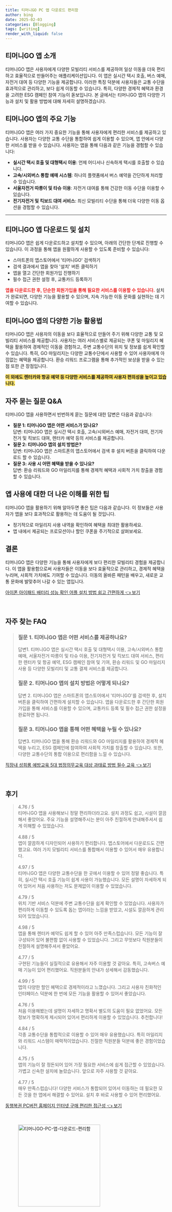 ```yaml
---
title: 티머니GO PC 앱 다운로드 편리함
author: bing
date: 2025-02-03
categories: [Blogging]
tags: [writing]
render_with_liquid: false
---
```



<h2 id='티머니GO_앱_소개'>티머니GO 앱 소개</h2>

<p>티머니GO 앱은 사용자에게 다양한 모빌리티 서비스를 제공하여 일상 이동을 더욱 편리하고 효율적으로 만들어주는 애플리케이션입니다. 이 앱은 실시간 택시 호출, 버스 예매, 자전거 대여 등 다양한 기능을 제공합니다. 이러한 특징 덕분에 사용자들은 교통 수단을 효과적으로 관리하고, 보다 쉽게 이동할 수 있습니다. 특히, 다양한 경제적 혜택과 환경을 고려한 ESG 캠페인 참여 기능이 돋보입니다. 본 글에서는 티머니GO 앱의 다양한 기능과 설치 및 활용 방법에 대해 자세히 설명하겠습니다.</p>

<h2 id='주요_기능'>티머니GO 앱의 주요 기능</h2>

<p>티머니GO 앱은 여러 가지 중요한 기능을 통해 사용자에게 편리한 서비스를 제공하고 있습니다. 사용자는 다양한 교통 수단을 통합하여 쉽게 이용할 수 있으며, 앱 안에서 다양한 서비스를 받을 수 있습니다. 사용자는 앱을 통해 다음과 같은 기능을 경험할 수 있습니다:</p>

<ul>
    <li><b>실시간 택시 호출 및 대형택시 이용</b>: 언제 어디서나 신속하게 택시를 호출할 수 있습니다.</li>
    <li><b>고속/시외버스 통합 예매 시스템</b>: 하나의 플랫폼에서 버스 예약을 간단하게 처리할 수 있습니다.</li>
    <li><b>서울자전거 따릉이 및 타슈 이용</b>: 자전거 대여를 통해 건강한 이동 수단을 이용할 수 있습니다.</li>
    <li><b>전기자전거 및 킥보드 대여 서비스</b>: 최신 모빌리티 수단을 통해 더욱 다양한 이동 옵션을 경험할 수 있습니다.</li>
</ul>

<hr />

<h2 id='앱_다운로드_및_설치'>티머니GO 앱 다운로드 및 설치</h2>

<p>티머니GO 앱은 쉽게 다운로드하고 설치할 수 있으며, 아래의 간단한 단계로 진행할 수 있습니다. 이 과정을 통해 앱을 원활하게 사용할 수 있도록 준비할 수 있습니다:</p>

<ul>
    <li>스마트폰의 앱스토어에서 '티머니GO' 검색하기</li>
    <li>검색 결과에서 앱을 찾아 '설치' 버튼 클릭하기</li>
    <li>앱을 열고 간단한 회원가입 진행하기</li>
    <li>필수 접근 권한 설정 후, 교통카드 등록하기</li>
</ul>

<p><b><span style="color: #ee2323;">앱을 다운로드한 후, 단순한 회원가입을 통해 필요한 서비스를 이용할 수 있습니다.</span></b> 설치가 완료되면, 다양한 기능을 활용할 수 있으며, 지속 가능한 이동 문화를 실현하는 데 기여할 수 있습니다.</p>

<h2 id='다양한_기능_활용법'>티머니GO 앱의 다양한 기능 활용법</h2>

<p>티머니GO 앱은 사용자의 이동을 보다 효율적으로 만들어 주기 위해 다양한 교통 및 모빌리티 서비스를 제공합니다. 사용자는 여러 서비스별로 제공되는 쿠폰 및 마일리지 혜택을 활용하여 경제적인 이동을 경험하고, 주변 교통수단의 위치 및 정보를 쉽게 확인할 수 있습니다. 특히, GO 마일리지는 다양한 교통수단에서 사용할 수 있어 사용자에게 아낌없는 혜택을 제공합니다. 환승 리워드 프로그램을 통해 추가적인 보상을 받을 수 있는 점 또한 큰 장점입니다.</p>

<p><b><span style="background-color: #ffe066;">이 외에도 렌터카와 항공 예약 등 다양한 서비스를 제공하여 사용자 편의성을 높이고 있습니다.</span></b></p>

<h2 id='자주_묻는_질문'>자주 묻는 질문 Q&A</h2>

<p>티머니GO 앱을 사용하면서 빈번하게 묻는 질문에 대한 답변은 다음과 같습니다:</p>

<ul>
    <li><b>질문 1: 티머니GO 앱은 어떤 서비스가 있나요?</b><br>답변: 티머니GO 앱은 실시간 택시 호출, 고속/시외버스 예매, 자전거 대여, 전기자전거 및 킥보드 대여, 렌터카 예약 등의 서비스를 제공합니다.</li>
    <li><b>질문 2: 티머니GO 앱의 설치 방법은?</b><br>답변: 티머니GO 앱은 스마트폰의 앱스토어에서 검색 후 설치 버튼을 클릭하여 다운로드 할 수 있습니다.</li>
    <li><b>질문 3: 사용 시 어떤 혜택을 받을 수 있나요?</b><br>답변: 환승 리워드와 GO 마일리지를 통해 경제적 혜택과 사회적 가치 창출을 경험할 수 있습니다.</li>
</ul>

<h2 id='앱_사용에_대한_팁'>앱 사용에 대한 더 나은 이해를 위한 팁</h2>

<p>티머니GO 앱을 활용하기 위해 알아두면 좋은 팁은 다음과 같습니다. 이 정보들은 사용자가 앱을 보다 효과적으로 활용하는 데 도움이 될 것입니다.</p>

<ul>
    <li>정기적으로 마일리지 사용 내역을 확인하여 혜택을 최대한 활용하세요.</li>
    <li>앱 내에서 제공되는 프로모션이나 할인 쿠폰을 주기적으로 살펴보세요.</li>
</ul>

<h2 id='결론'>결론</h2>

<p>티머니GO 앱은 다양한 기능을 통해 사용자에게 보다 편리한 모빌리티 경험을 제공합니다. 이 앱을 활용함으로써 사용자들은 이동을 보다 효율적으로 관리하고, 경제적 혜택을 누리며, 사회적 가치에도 기여할 수 있습니다. 이동의 올바른 패턴을 배우고, 새로운 교통 문화에 발맞추어 나갈 수 있는 앱입니다.</p>


<p><a class="click-button" title="아이폰 아이패드 배터리 성능 확인 어플 설치 방법 쉽고 간편하게" href="https://yellowplanner.github.io/posts/%EC%95%84%EC%9D%B4%ED%8F%B0-%EC%95%84%EC%9D%B4%ED%8C%A8%EB%93%9C-%EB%B0%B0%ED%84%B0%EB%A6%AC-%EC%84%B1%EB%8A%A5-%ED%99%95%EC%9D%B8-%EC%96%B4%ED%94%8C-%EC%84%A4%EC%B9%98-%EB%B0%A9%EB%B2%95-%EC%89%BD%EA%B3%A0-%EA%B0%84%ED%8E%B8%ED%95%98%EA%B2%8C/" rel="dofollow">아이폰 아이패드 배터리 성능 확인 어플 설치 방법 쉽고 간편하게 👈 보기</a></p><br>
<h2 id='자주_찾는_FAQ'>자주 찾는 FAQ</h2>
<div itemscope="" itemtype="https://schema.org/FAQPage"> 
<blockquote> 
<div itemscope="" itemprop="mainEntity" itemtype="https://schema.org/Question"> 
<h3 itemprop="name">질문 1. 티머니GO 앱은 어떤 서비스를 제공하나요?</h3> 
<div itemscope="" itemprop="acceptedAnswer" itemtype="https://schema.org/Answer"> 
<span itemprop="text"> 
<p>답변1. 티머니GO 앱은 실시간 택시 호출 및 대형택시 이용, 고속/시외버스 통합 예매, 서울자전거 따릉이 및 타슈 이용, 전기자전거 및 킥보드 대여 서비스, 편리한 렌터카 및 항공 예약, ESG 캠페인 참여 및 기여, 환승 리워드 및 GO 마일리지 사용 등 다양한 모빌리티 및 교통 결제 서비스를 제공합니다.</p> 
</span> 
</div> 
</div> 

<div itemscope="" itemprop="mainEntity" itemtype="https://schema.org/Question"> 
<h3 itemprop="name">질문 2. 티머니GO 앱의 설치 방법은 어떻게 되나요?</h3> 
<div itemscope="" itemprop="acceptedAnswer" itemtype="https://schema.org/Answer"> 
<span itemprop="text"> 
<p>답변 2. 티머니GO 앱은 스마트폰의 앱스토어에서 '티머니GO'를 검색한 후, 설치 버튼을 클릭하여 간편하게 설치할 수 있습니다. 앱을 다운로드한 후 간단한 회원가입을 통해 서비스를 이용할 수 있으며, 교통카드 등록 및 필수 접근 권한 설정을 완료하면 됩니다.</p> 
</span> 
</div> 
</div> 

<div itemscope="" itemprop="mainEntity" itemtype="https://schema.org/Question"> 
<h3 itemprop="name">질문 3. 티머니GO 앱을 통해 어떤 혜택을 누릴 수 있나요?</h3> 
<div itemscope="" itemprop="acceptedAnswer" itemtype="https://schema.org/Answer"> 
<span itemprop="text"> 
<p>답변3. 티머니GO 앱을 통해 환승 리워드와 GO 마일리지를 활용하여 경제적 혜택을 누리고, ESG 캠페인에 참여하여 사회적 가치를 창출할 수 있습니다. 또한, 다양한 교통수단의 통합 이용으로 편리함을 느낄 수 있습니다.</p> 
</span> 
</div> 
</div> 
</blockquote> 
</div>
<p><a class="click-button" title="직장내 성희롱 예방교육 5대 법정의무교육 대상 과태료 방법 필수 교육" href="https://yellowplanner.github.io/posts/%EC%A7%81%EC%9E%A5%EB%82%B4-%EC%84%B1%ED%9D%AC%EB%A1%B1-%EC%98%88%EB%B0%A9%EA%B5%90%EC%9C%A1-5%EB%8C%80-%EB%B2%95%EC%A0%95%EC%9D%98%EB%AC%B4%EA%B5%90%EC%9C%A1-%EB%8C%80%EC%83%81-%EA%B3%BC%ED%83%9C%EB%A3%8C-%EB%B0%A9%EB%B2%95-%ED%95%84%EC%88%98-%EA%B5%90%EC%9C%A1/" rel="dofollow">직장내 성희롱 예방교육 5대 법정의무교육 대상 과태료 방법 필수 교육 👈 보기</a></p><br>
<h2 id='후기'>후기</h2>
<div itemscope itemtype="https://schema.org/Product">
  <blockquote>
  <div itemprop="review" itemscope itemtype="https://schema.org/Review">
      <div itemprop="reviewRating" itemscope itemtype="https://schema.org/Rating"> <span itemprop="ratingValue">4.76</span> / <span itemprop="bestRating">5</span> </div>
      <span itemprop="reviewBody">티머니GO 앱을 사용해보니 정말 편리하더라고요. 설치 과정도 쉽고, 시설이 깔끔해서 좋았어요. 주요 기능을 설명해주시는 분이 아주 친절하게 안내해주셔서 쉽게 이해할 수 있었습니다.</span>
  </div>
  <br>
  <div itemprop="review" itemscope itemtype="https://schema.org/Review">
      <div itemprop="reviewRating" itemscope itemtype="https://schema.org/Rating"> <span itemprop="ratingValue">4.88</span> / <span itemprop="bestRating">5</span> </div>
      <span itemprop="reviewBody">앱이 깔끔하게 디자인되어 사용하기 편리합니다. 앱스토어에서 다운로드도 간편했고요. 여러 가지 모빌리티 서비스를 통합해서 이용할 수 있어서 매우 유용합니다.</span>
  </div>
  <br>
  <div itemprop="review" itemscope itemtype="https://schema.org/Review">
      <div itemprop="reviewRating" itemscope itemtype="https://schema.org/Rating"> <span itemprop="ratingValue">4.97</span> / <span itemprop="bestRating">5</span> </div>
      <span itemprop="reviewBody">티머니GO 앱은 다양한 교통수단을 한 곳에서 이용할 수 있어 정말 좋습니다. 특히, 실시간 택시 호출 기능이 쉽게 사용이 가능했습니다. 모든 설명이 자세하게 되어 있어서 처음 사용하는 저도 문제없이 이용할 수 있었습니다.</span>
  </div>
  <br>
  <div itemprop="review" itemscope itemtype="https://schema.org/Review">
      <div itemprop="reviewRating" itemscope itemtype="https://schema.org/Rating"> <span itemprop="ratingValue">4.79</span> / <span itemprop="bestRating">5</span> </div>
      <span itemprop="reviewBody">위치 기반 서비스 덕분에 주변 교통수단을 쉽게 확인할 수 있었습니다. 사용자가 편리하게 이동할 수 있도록 돕는 앱이라는 느낌을 받았고, 시설도 깔끔하게 관리되어 있었습니다.</span>
  </div>
  <br>
  <div itemprop="review" itemscope itemtype="https://schema.org/Review">
      <div itemprop="reviewRating" itemscope itemtype="https://schema.org/Rating"> <span itemprop="ratingValue">4.98</span> / <span itemprop="bestRating">5</span> </div>
      <span itemprop="reviewBody">앱을 통해 렌터카 예약도 쉽게 할 수 있어 아주 만족스럽습니다. 모든 기능이 잘 구성되어 있어 불편함 없이 사용할 수 있었습니다. 그리고 무엇보다 직원분들이 친절하게 설명해주셔서 좋았어요.</span>
  </div>
  <br>
  <div itemprop="review" itemscope itemtype="https://schema.org/Review">
      <div itemprop="reviewRating" itemscope itemtype="https://schema.org/Rating"> <span itemprop="ratingValue">4.77</span> / <span itemprop="bestRating">5</span> </div>
      <span itemprop="reviewBody">구현된 기능들이 실질적으로 유용해서 자주 이용할 것 같아요. 특히, 고속버스 예매 기능이 있어 편리했어요. 직원분들의 안내가 상세해서 감동했습니다.</span>
  </div>
  <br>
  <div itemprop="review" itemscope itemtype="https://schema.org/Review">
      <div itemprop="reviewRating" itemscope itemtype="https://schema.org/Rating"> <span itemprop="ratingValue">4.99</span> / <span itemprop="bestRating">5</span> </div>
      <span itemprop="reviewBody">앱의 다양한 할인 혜택으로 경제적이라고 느꼈습니다. 그리고 사용자 친화적인 인터페이스 덕분에 한 번에 모든 기능을 활용할 수 있어서 좋았습니다.</span>
  </div>
  <br>
  <div itemprop="review" itemscope itemtype="https://schema.org/Review">
      <div itemprop="reviewRating" itemscope itemtype="https://schema.org/Rating"> <span itemprop="ratingValue">4.76</span> / <span itemprop="bestRating">5</span> </div>
      <span itemprop="reviewBody">처음 이용해봤는데 설명이 자세하고 명확서 별도의 도움이 필요 없었어요. 모든 정보가 명확하게 제시되어 있어서 편리하게 이용할 수 있었습니다. 추천합니다!</span>
  </div>
  <br>
  <div itemprop="review" itemscope itemtype="https://schema.org/Review">
      <div itemprop="reviewRating" itemscope itemtype="https://schema.org/Rating"> <span itemprop="ratingValue">4.84</span> / <span itemprop="bestRating">5</span> </div>
      <span itemprop="reviewBody">각종 교통수단을 통합적으로 이용할 수 있어 매우 유용했습니다. 특히 마일리지와 리워드 시스템이 매력적이었습니다. 친절한 직원분들 덕분에 좋은 경험이었습니다.</span>
  </div>
  <br>
  <div itemprop="review" itemscope itemtype="https://schema.org/Review">
      <div itemprop="reviewRating" itemscope itemtype="https://schema.org/Rating"> <span itemprop="ratingValue">4.75</span> / <span itemprop="bestRating">5</span> </div>
      <span itemprop="reviewBody">앱의 기능이 잘 정돈되어 있어 가장 필요한 서비스에 쉽게 접근할 수 있었습니다. 가볍고 신속한 설치에 놀랐습니다. 앞으로 자주 사용할 것 같아요.</span>
  </div>
  <br>
  <div itemprop="review" itemscope itemtype="https://schema.org/Review">
      <div itemprop="reviewRating" itemscope itemtype="https://schema.org/Rating"> <span itemprop="ratingValue">4.77</span> / <span itemprop="bestRating">5</span> </div>
      <span itemprop="reviewBody">매우 만족스럽습니다! 다양한 서비스가 통합되어 있어서 이동하는 데 필요한 모든 것을 한 앱에서 해결할 수 있어요. 설치 후 바로 사용할 수 있어 편리했어요.</span>
  </div>
  </blockquote>
</div>
<p><a class="click-button" title="동행복권 PC버전 홈페이지 인터넷 구매 편리한 접근성" href="https://yellowplanner.github.io/posts/%EB%8F%99%ED%96%89%EB%B3%B5%EA%B6%8C-PC%EB%B2%84%EC%A0%84-%ED%99%88%ED%8E%98%EC%9D%B4%EC%A7%80-%EC%9D%B8%ED%84%B0%EB%84%B7-%EA%B5%AC%EB%A7%A4-%ED%8E%B8%EB%A6%AC%ED%95%9C-%EC%A0%91%EA%B7%BC%EC%84%B1/" rel="dofollow">동행복권 PC버전 홈페이지 인터넷 구매 편리한 접근성 👈 보기</a></p><br>
<figure class="image"><img src="https://yellowplanner.github.io/assets/img/thumbnail/티머니GO-PC-앱-다운로드-편리함.webp" alt="티머니GO-PC-앱-다운로드-편리함" width="256" height="256"></figure>